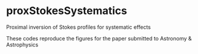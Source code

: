 # proxStokesSystematics
Proximal inversion of Stokes profiles for systematic effects

These codes reproduce the figures for the paper submitted to Astronomy & Astrophysics
